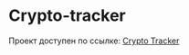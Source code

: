 # Crypto-tracker

Проект доступен по ссылке: [Crypto Tracker](https://crypto-tracker-38b8.vercel.app/)
